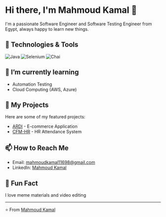 # Hi there, I'm Mahmoud Kamal 👋

I'm a passionate Software Engineer and Software Testing Engineer from Egypt, always happy to learn new things.

## 🔧 Technologies & Tools

![Java](https://img.shields.io/badge/-Java-007396?logo=java&logoColor=white)
![Selenium](https://img.shields.io/badge/-Selenium-43B02A?logo=selenium&logoColor=white)
![Chai](https://img.shields.io/badge/-Chai-A30701?logo=chai&logoColor=white)

## 🌱 I’m currently learning

- Automation Testing
- Cloud Computing (AWS, Azure)

## 📂 My Projects

Here are some of my featured projects:

- [ARDI](https://github.com/mahmoudkamal11698/SeleniumARDI.git) - E-commerce Application
- [CFM-HR](https://github.com/mahmoudkamal11698/SeleniumCFM.git) - HR Attendance System

## 📫 How to Reach Me

- Email: mahmoudkamal11698@gmail.com
- LinkedIn: [Mahmoud Kamal](https://www.linkedin.com/in/mahmoud-kamal-7833b8221/)

## 🎉 Fun Fact

I love meme materials and video editing 

---

⭐️ From [Mahmoud Kamal]([https://github.com/your-username](https://github.com/mahmoudkamal11698))
